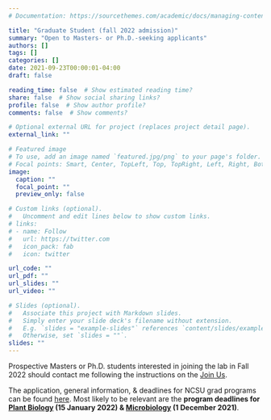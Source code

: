 ```yaml
---
# Documentation: https://sourcethemes.com/academic/docs/managing-content/

title: "Graduate Student (fall 2022 admission)"
summary: "Open to Masters- or Ph.D.-seeking applicants"
authors: []
tags: []
categories: []
date: 2021-09-23T00:00:01-04:00
draft: false

reading_time: false  # Show estimated reading time?
share: false  # Show social sharing links?
profile: false  # Show author profile?
comments: false  # Show comments?

# Optional external URL for project (replaces project detail page).
external_link: ""

# Featured image
# To use, add an image named `featured.jpg/png` to your page's folder.
# Focal points: Smart, Center, TopLeft, Top, TopRight, Left, Right, BottomLeft, Bottom, BottomRight.
image:
  caption: ""
  focal_point: ""
  preview_only: false

# Custom links (optional).
#   Uncomment and edit lines below to show custom links.
# links:
# - name: Follow
#   url: https://twitter.com
#   icon_pack: fab
#   icon: twitter

url_code: ""
url_pdf: ""
url_slides: ""
url_video: ""

# Slides (optional).
#   Associate this project with Markdown slides.
#   Simply enter your slide deck's filename without extension.
#   E.g. `slides = "example-slides"` references `content/slides/example-slides.md`.
#   Otherwise, set `slides = ""`.
slides: ""
---
```


Prospective Masters or Ph.D. students interested in joining the lab in Fall 2022 should contact me following the instructions on the [Join Us](/join#gradstudents).


The application, general information, & deadlines for NCSU grad programs can be found [here](https://grad.ncsu.edu/programs/). Most likely to be relevant are the **program deadlines for [Plant Biology](https://grad.ncsu.edu/programs/details/?program=PB) (15 January 2022) & [Microbiology](https://grad.ncsu.edu/programs/details/?program=MB) (1 December 2021)**.
